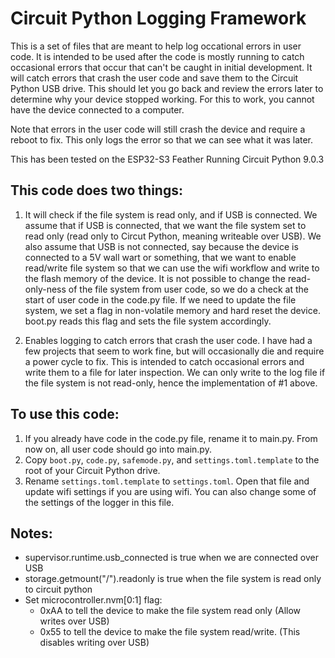 # Circuit Python Logging Framework

This is a set of files that are meant to help log occational errors in user code. It is intended to be used after the code is mostly running to catch occasional errors that occur that can't be caught in initial development. It will catch errors that crash the user code and save them to the Circuit Python USB drive. This should let you go back and review the errors later to determine why your device stopped working. For this to work, you cannot have the device connected to a computer. 

Note that errors in the user code will still crash the device and require a reboot to fix. This only logs the error so that we can see what it was later.

This has been tested on the ESP32-S3 Feather Running Circuit Python 9.0.3

## This code does two things:

1. It will check if the file system is read only, and if USB is connected. We assume that if USB is connected, that we want the file system set to read only (read only to Circut Python, meaning writeable over USB). We also assume that USB is not connected, say because the device is connected to a 5V wall wart or something, that we want to enable read/write file system so that we can use the wifi workflow and write to the flash memory of the device. It is not possible to change the read-only-ness of the file system from user code, so we do a check at the start of user code in the code.py file. If we need to update the file system, we set a flag in non-volatile memory and hard reset the device. boot.py reads this flag and sets the file system accordingly.
   
2. Enables logging to catch errors that crash the user code. I have had a few projects that seem to work fine, but will occasionally die and require a power cycle to fix. This is intended to catch occasional errors and write them to a file for later inspection. We can only write to the log file if the file system is not read-only, hence the implementation of #1 above.

## To use this code:
1. If you already have code in the code.py file, rename it to main.py. From now on, all user code should go into main.py.
2. Copy `boot.py`, `code.py`, `safemode.py`, and `settings.toml.template` to the root of your Circuit Python drive. 
3. Rename `settings.toml.template` to `settings.toml`. Open that file and update wifi settings if you are using wifi. You can also change some of the settings of the logger in this file. 

## Notes:
 * supervisor.runtime.usb_connected is true when we are connected over USB
 * storage.getmount("/").readonly is true when the file system is read only to circuit python
 * Set microcontroller.nvm[0:1] flag:
    * 0xAA to tell the device to make the file system read only (Allow writes over USB)
    * 0x55 to tell the device to make the file system read/write. (This disables writing over USB)
